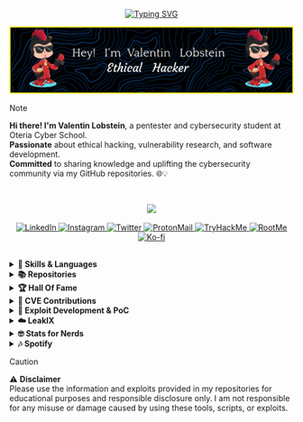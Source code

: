 <p align='center'>
   <a href="https://git.io/typing-svg">
     <img src="https://readme-typing-svg.demolab.com?font=Bungee+Tint&size=150&center=true&duration=3000&pause=1000&width=2300&height=300&lines=Welcome+to+my+GitHub" alt="Typing SVG" />
   </a>
</p>

![](./github-header-image.png)

<!-- 
🥚🎉 Congratulations! You found the hidden Easter egg! 🎉🥚

Here's a secret message just for you:
"Always be curious and never stop learning!"

If you want to share that you found the Easter egg, tweet me @Chocapikk_!
-->

> [!NOTE]
> **Hi there! I'm Valentin Lobstein**, a pentester and cybersecurity student at Oteria Cyber School.  
> **Passionate** about ethical hacking, vulnerability research, and software development.  
> **Committed** to sharing knowledge and uplifting the cybersecurity community via my GitHub repositories. 🌐💡  

<br>


<p align="center">
   <a href="https://github.com/rapid7/metasploit-framework/search?q=Valentin+Lobstein">
      <img src="https://img.shields.io/endpoint?style=for-the-badge&url=https%3A%2F%2Feathfdjqlf.execute-api.us-east-2.amazonaws.com%2Ftest%2Fv1%2Fmodules%3Fauthor%3DValentin%2520Lobstein%26type%3D%2Dpayload&color=0079D6">
   </a>
</p>

<p align="center">
  <a href="https://www.linkedin.com/in/valentin-l1337/">
    <img alt="LinkedIn" src="https://img.shields.io/badge/LinkedIn-0077B5?style=for-the-badge&logo=linkedin&logoColor=white"/>
  </a>
  <a href="https://www.instagram.com/ch0c4p1kk/">
    <img alt="Instagram" src="https://img.shields.io/badge/Instagram-E4405F?style=for-the-badge&logo=instagram&logoColor=white"/>
  </a>
  <a href="https://www.twitter.com/Chocapikk_">
    <img alt="Twitter" src="https://img.shields.io/badge/Twitter-1DA1F2?style=for-the-badge&logo=x&logoColor=white"/>
  </a>
  <a href="mailto:balgogan@protonmail.com">
    <img alt="ProtonMail" src="https://img.shields.io/badge/ProtonMail-8B89CC?style=for-the-badge&logo=protonmail&logoColor=white"/>
  </a>
  <a href="https://tryhackme.com/p/Chocapikk">
    <img alt="TryHackMe" src="https://img.shields.io/badge/TryHackMe-212C42?style=for-the-badge&logo=tryhackme&logoColor=white"/>
  </a>
  <a href="https://root-me.org/Chocapikk">
    <img alt="RootMe" src="https://img.shields.io/badge/RootMe-121011?style=for-the-badge&logo=rootme&logoColor=white"/>
  </a>
  <a href="https://ko-fi.com/Chocapikk">
    <img alt="Ko-fi" src="https://img.shields.io/badge/Support%20Me-Ko--fi-F16061?style=for-the-badge&logo=ko-fi&logoColor=white"/>
  </a>
</p>

<br>

<details>
  <summary><b>🧰 Skills & Languages</b></summary>
  <p align="center">
    <img src="https://skillicons.dev/icons?i=python,lua,php,ruby,c,bash,css,docker,flask,go,html,js,mysql,nginx,linux,git,github,vscode&perline=9" alt="Skills & Languages"/>
  </p>
</details>

<details>
  <summary><b>📚 Repositories</b></summary>
  <table>
    <thead>
      <tr>
        <th align="left">Tool</th>
        <th align="left">Description</th>
        <th align="left">Link</th>
      </tr>
    </thead>
    <tbody>
      <tr>
        <td><strong>WPProbe</strong></td>
        <td>Fast WordPress plugin enumeration</td>
        <td><a href="https://github.com/Chocapikk/wpprobe">GitHub</a></td>
      </tr>
      <tr>
        <td><strong>LFIHunt</strong></td>
        <td>Scan &amp; exploit Local File Inclusion (LFI)</td>
        <td><a href="https://github.com/Chocapikk/LFIHunt">GitHub</a></td>
      </tr>
      <tr>
        <td><strong>LeakPy</strong></td>
        <td>Query LeakIX.net API via Python</td>
        <td><a href="https://github.com/Chocapikk/LeakPy">GitHub</a></td>
      </tr>
    </tbody>
  </table>
</details>

<details>
  <summary><b>🏆 Hall Of Fame</b></summary>

  <div align="center">
    <a href="https://www.ferrari.com/fr-FR/hall-of-fame-responsible-disclosure-programme"><img src="https://img.shields.io/badge/2023-Ferrari-FF2800?style=for-the-badge&logo=ferrari&logoColor=white" alt="2023 – Ferrari"/></a>
    <a href="https://www.siemens.com/global/en/products/services/cert/hall-of-thanks.html"><img src="https://img.shields.io/badge/2024-Siemens-0077C8?style=for-the-badge&logo=siemens&logoColor=white" alt="2024 – Siemens"/></a>
    <a href="https://www.philips.com/a-w/security/coordinated-vulnerability-disclosure/hall-of-honors.html"><img src="https://img.shields.io/badge/2024-Philips-0E5EF7?style=for-the-badge&logo=philips&logoColor=white" alt="2024 – Philips"/></a>
    <a href="https://security.wikimedia.org/hall-of-fame/"><img src="https://img.shields.io/badge/2024-Wikimedia-000000?style=for-the-badge&logo=wikipedia&logoColor=white" alt="2024 – Wikimedia"/></a>
  </div>

</details>


<details>
  <summary><b>🚨 CVE Contributions</b></summary>

  | CVE Identifier                                                    | Description                                          | Links                                                                                                                                     |
  |-------------------------------------------------------------------|------------------------------------------------------|-------------------------------------------------------------------------------------------------------------------------------------------|
  | 🔒 CVE-2023-50917                                                 | Remote Code Execution in MajorDoMo                  | [GitHub](https://github.com/Chocapikk/CVE-2023-50917)                                                                                     |
  | 🔒 CVE-2024-22899 to CVE-2024-22903, CVE-2024-25228               | Exploit chain in Vinchin Backup & Recovery           | [GitHub](https://github.com/Chocapikk/CVE-2024-22899-to-22903-ExploitChain)                                                                 |
  | 🔒 CVE-2024-30920 to CVE-2024-30929, CVE-2024-31818               | Research and exploitation in DerbyNet                | [GitHub](https://github.com/Chocapikk/derbynet-research)                                                                                   |
  | 🔒 CVE-2024-31819                                                 | Unauthenticated RCE in WWBN AVideo via `systemRootPath` | [GitHub](https://github.com/Chocapikk/CVE-2024-31819)                                                                                     |
  | 🔒 CVE-2024-3032                                                  | Themify Builder < 7.5.8 – Open Redirect              | [WPScan](https://wpscan.com/vulnerability/d130a60c-c36b-4994-9b0e-e52f7f99387/)                                                               |
  | 🔒 CVE-2025-2609 & CVE-2025-2610                                  | Stored XSS in MagnusBilling 7.x (one unauthenticated) | [Blog](https://chocapikk.com/posts/2025/magnusbilling) · [VulnCheck](https://vulncheck.com/advisories/magnusbilling-logs-xss)                   |
  | 🔒 CVE-2025-2292, CVE-2025-30004, CVE-2025-30005 & CVE-2025-30006 | Authenticated vulnerabilities in Xorcom CompletePBX ≤ 5.2.35 | [File Disclosure](https://vulncheck.com/advisories/completepbx-file-disclosure) · [Command Injection](https://vulncheck.com/advisories/completepbx-authenticated-command-injection) · [Path Traversal](https://vulncheck.com/advisories/completepbx-path-traversal-file-deletion) · [Reflected XSS](https://vulncheck.com/advisories/completepbx-reflected-xss) |

</details>

<details>
  <summary><b>🚨 Exploit Development & PoC</b></summary>

  *All PoCs and Metasploit modules consolidated in:*  
  [Chocapikk/msf-exploit-collection](https://github.com/Chocapikk/msf-exploit-collection)

</details>

<details>
  <summary><b>☁️ LeakIX</b></summary>

  - Moderator & vulnerability hunter  
  - Notable finding: Massive PSaux ransomware attack affecting 22,000 CyberPanel instances ([BleepingComputer](https://www.bleepingcomputer.com/news/security/massive-psaux-ransomware-attack-targets-22-000-cyberpanel-instances/))  
  - Follow on Twitter: [@leak_ix](https://twitter.com/leak_ix)

  <p align="center">
    <img src="https://leakix.net/public/img/logoleakix-v2.png" alt="LeakIX" width="500px">
  </p>

</details>

<details>
  <summary><b>🤓 Stats for Nerds</b></summary>

  <p align="center">
    <img src="https://readme-typing-svg.herokuapp.com?font=JetBrains+Mono&duration=2000&color=00FF00&center=true&vCenter=true&lines=root@fbi.gov:~%23" alt="Introduction">
  </p>

  <p align="center">
    <strong>Views</strong><br>
    <img src="https://profile-counter.glitch.me/Chocapikk/count.svg" alt="Visitors">
  </p>

</details>

<details>
  <summary><b>🎶 Spotify</b></summary>

  <p align="center">
    <img src="https://spotify-recently-played-readme.vercel.app/api?user=oo9aiy0bxg2zdatiwj3enp2pa&count=6" alt="Spotify">
  </p>

</details>

> [!CAUTION]  
> ⚠️ **Disclaimer**  
> Please use the information and exploits provided in my repositories for educational purposes and responsible disclosure only. I am not responsible for any misuse or damage caused by using these tools, scripts, or exploits.
